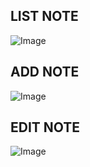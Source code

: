 ## LIST NOTE
![Image](https://github.com/user-attachments/assets/0590e5b4-db9c-4f6a-9aa3-fcf80866d518)

## ADD NOTE
![Image](https://github.com/user-attachments/assets/5e609de2-302f-4637-9804-b2c5d141c2ea)

## EDIT NOTE
![Image](https://github.com/user-attachments/assets/d1f23daf-28df-473b-9cb7-7d5e193a9f46)

